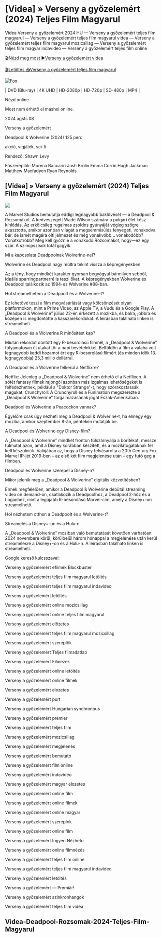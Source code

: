 <h1 tabindex="-1" class="heading-element" dir="auto">[Videa] » Verseny a győzelemért (2024) Teljes Film Magyarul </h1>

Videa Verseny a győzelemért 2024 HU — Verseny a győzelemért teljes film magyarul — Verseny a győzelemért teljes film magyarul videa — Verseny a győzelemért teljes film magyarul mozicsillag — Verseny a győzelemért teljes film magyar indavideo — Verseny a győzelemért teljes film online

<a href="https://filmhd.cloud/hu/movie/972433/race-for-glory-audi-vs-lancia-gituin" rel="nofollow">🎬Nézd meg most ►Verseny a győzelemért videa</a>

<a href="https://filmhd.cloud/hu/movie/972433/race-for-glory-audi-vs-lancia-gituin" rel="nofollow">🎬Letöltés 📥Verseny a győzelemért teljes film magyarul</a>

<a href="https://filmhd.cloud/hu/movie/972433/race-for-glory-audi-vs-lancia-gituin" rel="nofollow"><img src="https://camo.githubusercontent.com/917e6ed5c302499242165dcc02bdbce85c075fd21b35918eb9c0b771855261b8/68747470733a2f2f7374617469632e7769787374617469632e636f6d2f6d656469612f6232343966395f61646163386637306662336634356238383639313639366337376465313866337e6d76322e676966" alt="Foo" style="max-width: 100%;"></a>


| DVD (Blu-ray) | 4K UHD | HD-2080p | HD-720p | SD-480p | MP4 |

Nézd online

Most nem érhető el máshol online.

2024 agsts 08

Verseny a győzelemért

Deadpool & Wolverine (2024) 125 perc

akció, vígjáték, sci-fi

Rendező: Shawn Levy

Főszereplők: Morena Baccarin Josh Brolin Emma Corrin Hugh Jackman Matthew Macfadyen Ryan Reynolds

## [Videa] » Verseny a győzelemért (2024) Teljes Film Magyarul

<img src="https://www.filmek1.hu/kepek/verseny-a-gyozelemert-2024-50108/verseny-a-gyozelemert-race-to-glory-audi-vs-lancia-2024-angol-plakat-kep-70513.jpg" data-canonical-src="https://www.filmek1.hu/kepek/verseny-a-gyozelemert-2024-50108/verseny-a-gyozelemert-race-to-glory-audi-vs-lancia-2024-angol-plakat-kep-70513.jpg" style="max-width: 100%;">

A Marvel Studios bemutatja eddigi legnagyobb baklövését — a Deadpool & Rozsomákot. A kedveszegett Wade Wilson számára a polgári élet kész kínlódás. Az erkölcsileg rugalmas zsoldos gyúnyáját végleg szögre akasztotta, amikor azonban világát a megsemmisülés fenyegeti, vonakodva bár, de ismét magára ölti jelmezét és még vonakvóbb... vonakodóbb? Vonatkotróbb? Meg kell győznie a vonakodó Rozsomákot, hogy—ez egy szar. A szinopszisok totál gagyik.

Mi a kapcsolata Deadpoolnak Wolverine-nel?

Wolverine és Deadpool nagy múltra tekint vissza a képregényekben

Az a tény, hogy mindkét karakter gyorsan begyógyul bármilyen sebből, ideális sparringpartnerré is teszi őket. A képregényekben Wolverine és Deadpool találkozik az 1994-es Wolverine #88-ban.

Hol streamelhetem a Deadpoolt és a Wolverine-t?

Ez lehetővé teszi a film megvásárlását vagy kölcsönzését olyan platformokon, mint a Prime Video, az Apple TV, a Vudu és a Google Play. A „Deadpool & Wolverine” július 22-én érkezett a mozikba, és balra, jobbra és középen is megdöntötte a kasszarekordokat. A leírásban található linken is streamelheti.

A Deadpool és a Wolverine R minősítést kap?

Miután rekordot döntött egy R-besorolású filmnél, a „Deadpool & Wolverine” folyamatosan új utakat tör a napi bevételekkel. Belföldön a film a valaha volt legnagyobb keddi hozamot ért egy R-besorolású filmért (és minden idők 13. legnagyobbja) 25,3 millió dollárral.

A Deadpool és a Wolverine felkerül a Netflixre?

Netflix: Jelenleg a „Deadpool & Wolverine” nem érhető el a Netflixen. A sötét fantasy filmek rajongói azonban más izgalmas lehetőségeket is felfedezhetnek, például a "Doktor Strange"-t, hogy szórakoztassák magukat. Crunchyroll: A Crunchyroll és a Funimation megszerezte a „Deadpool & Wolverine” forgalmazásának jogát Észak-Amerikában.

Deadpool és Wolverine a Peacockon vannak?

Egyelőre csak úgy nézheti meg a Deadpool & Wolverine-t, ha elmegy egy moziba, amikor szeptember 8-án, pénteken mutatják be.

A Deadpool és Wolverine egy Disney-film?

A „Deadpool & Wolverine” mindkét fronton túlszárnyalja a borítékot, messze túlmutat azon, amit a Disney korábban készített, és a mozilátogatóknak fel kell készülniük. Valójában az, hogy a Disney felvásárolta a 20th Century Fox Marvel IP-jét 2019-ben – az első két film megjelenése után – egy futó geg a filmben.

Deadpool és Wolverine szerepel a Disney-n?

Mikor jelenik meg a „Deadpool & Wolverine” digitális közvetítésben?

Ennek megfelelően, amikor a Deadpool & Wolverine debütál streaming video on demand-on, csatlakozik a Deadpoolhoz, a Deadpool 2-höz és a Loganhez, mint a legújabb R-besorolású Marvel-cím, amely a Disney+-on streamelhető.

Hol nézhetem otthon a Deadpoolt és a Wolverine-t?

Streamelés a Disney+-on és a Hulu-n

A „Deadpool & Wolverine” moziban való bemutatását követően várhatóan 2024 novembere körül, körülbelül három hónappal a megjelenése után kerül streamelésre a Disney+-on és a Hulu-n. A leírásban található linken is streamelheti.

Google kereső kulcsszavai:

Verseny a győzelemért efilmek Blockbuster

Verseny a győzelemért teljes film magyarul letöltés

Verseny a győzelemért teljes film magyarul indavideo

Verseny a győzelemért letöltés

Verseny a győzelemért online mozicsillag

Verseny a győzelemért online teljes film magyarul

Verseny a győzelemért előzetes

Verseny a győzelemért teljes film magyarul mozicsillag

Verseny a győzelemért szereplők

Verseny a győzelemért Teljes filmadatlap

Verseny a győzelemért Filmezek

Verseny a győzelemért online letöltés

Verseny a győzelemért online filmek

Verseny a győzelemért elozetes

Verseny a győzelemért port

Verseny a győzelemért Hungarian synchronous

Verseny a győzelemért premier

Verseny a győzelemért teljes film

Verseny a győzelemért mozicsillag

Verseny a győzelemért megjelenés

Verseny a győzelemért bemutató

Verseny a győzelemért film online

Verseny a győzelemért indavideo

Verseny a győzelemért magyar elozetes

Verseny a győzelemért online film

Verseny a győzelemért online filmek

Verseny a győzelemért online magyar

Verseny a győzelemért szereplok

Verseny a győzelemért online film

Verseny a győzelemért Ingyen Nézheto

Verseny a győzelemért online filmnézés

Verseny a győzelemért teljes film online

Verseny a győzelemért teljes film magyarul indavideo

Verseny a győzelemért letöltés

Verseny a győzelemért — Premiär!

Verseny a győzelemért szinkronhangok

Verseny a győzelemért teljes film videa

## Videa-Deadpool-Rozsomak-2024-Teljes-Film-Magyarul
